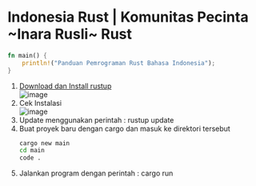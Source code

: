 # Indonesia Rust | Komunitas Pecinta ~Inara Rusli~ Rust

```rs
fn main() {
    println!("Panduan Pemrograman Rust Bahasa Indonesia");
}
```

1. [Download dan Install rustup](https://www.rust-lang.org/tools/install)  
   ![image](https://github.com/inarust/inarust.github.io/assets/11188109/09d31e17-e43d-44e7-9aef-f7b5e75230c9)  
2. Cek Instalasi  
   ![image](https://github.com/inarust/inarust.github.io/assets/11188109/c05c984c-22d4-43a2-82a1-d23a4a921692)  
3. Update menggunakan perintah : rustup update
4. Buat proyek baru dengan cargo dan masuk ke direktori tersebut
   ```sh
   cargo new main
   cd main
   code .
   ```
5. Jalankan program dengan perintah : cargo run

